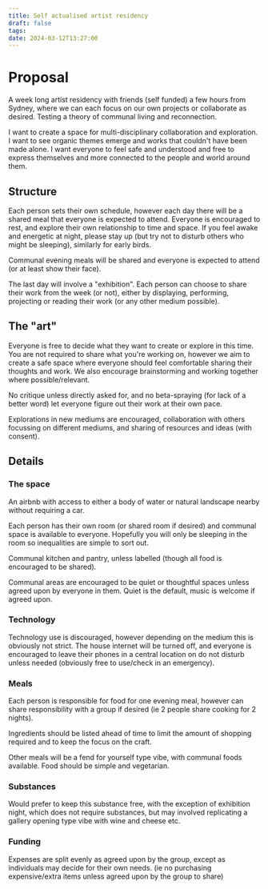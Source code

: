 ```yaml
---
title: Self actualised artist residency
draft: false
tags: 
date: 2024-03-12T13:27:00
---
```

# Proposal
A week long artist residency with friends (self funded) a few hours from Sydney, where we can each focus on our own projects or collaborate as desired. Testing a theory of communal living and reconnection. 

I want to create a space for multi-disciplinary collaboration and exploration. I want to see organic themes emerge and works that couldn't have been made alone. I want everyone to feel safe and understood and free to express themselves and more connected to the people and world around them. 
## Structure
Each person sets their own schedule, however each day there will be a shared meal that everyone is expected to attend. Everyone is encouraged to rest, and explore their own relationship to time and space. If you feel awake and energetic at night, please stay up (but try not to disturb others who might be sleeping), similarly for early birds. 

Communal evening meals will be shared and everyone is expected to attend (or at least show their face). 

The last day will involve a "exhibition". Each person can choose to share their work from the week (or not), either by displaying, performing, projecting or reading their work (or any other medium possible). 
## The "art"
Everyone is free to decide what they want to create or explore in this time. You are not required to share what you're working on, however we aim to create a safe space where everyone should feel comfortable sharing their thoughts and work. We also encourage brainstorming and working together where possible/relevant. 

No critique unless directly asked for, and no beta-spraying (for lack of a better word) let everyone figure out their work at their own pace. 

Explorations in new mediums are encouraged, collaboration with others focussing on different mediums, and sharing of resources and ideas (with consent). 
## Details

### The space
An airbnb with access to either a body of water or natural landscape nearby without requiring a car. 

Each person has their own room (or shared room if desired) and communal space is available to everyone. Hopefully you will only be sleeping in the room so inequalities are simple to sort out. 

Communal kitchen and pantry, unless labelled (though all food is encouraged to be shared). 

Communal areas are encouraged to be quiet or thoughtful spaces unless agreed upon by everyone in them. Quiet is the default, music is welcome if agreed upon. 

### Technology
Technology use is discouraged, however depending on the medium this is obviously not strict. The house internet will be turned off, and everyone is encouraged to leave their phones in a central location on do not disturb unless needed (obviously free to use/check in an emergency). 

### Meals
Each person is responsible for food for one evening meal, however can share responsibility with a group if desired (ie 2 people share cooking for 2 nights). 

Ingredients should be listed ahead of time to limit the amount of shopping required and to keep the focus on the craft. 

Other meals will be a fend for yourself type vibe, with communal foods available. Food should be simple and vegetarian. 

### Substances
Would prefer to keep this substance free, with the exception of exhibition night, which does not require substances, but may involved replicating a gallery opening type vibe with wine and cheese etc. 

### Funding
Expenses are split evenly as agreed upon by the group, except as individuals may decide for their own needs. (ie no purchasing expensive/extra items unless agreed upon by the group to share)



